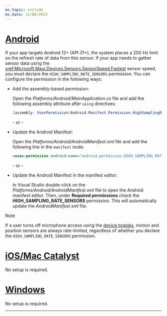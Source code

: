 ```yaml
---
ms.topic: include
ms.date: 11/08/2023
---
```


<!-- markdownlint-disable MD025 -->
# [Android](#tab/android)

If your app targets Android 12+ (API 31+), the system places a 200 Hz limit on the refresh rate of data from this sensor. If your app needs to gather sensor data using the <xref:Microsoft.Maui.Devices.Sensors.SensorSpeed.Fastest> sensor speed, you must declare the `HIGH_SAMPLING_RATE_SENSORS` permission. You can configure the permission in the following ways:

- Add the assembly-based permission:

  Open the _Platforms/Android/MainApplication.cs_ file and add the following assembly attribute after `using` directives:

  ```csharp
  [assembly: UsesPermission(Android.Manifest.Permission.HighSamplingRateSensors)]
  ```

  \- or -

- Update the Android Manifest:

    Open the _Platforms/Android/AndroidManifest.xml_ file and add the following line in the `manifest` node:

  ```xml
  <uses-permission android:name="android.permission.HIGH_SAMPLING_RATE_SENSORS" />
  ```

  \- or -

- Update the Android Manifest in the manifest editor:

  In Visual Studio double-click on the *Platforms/Android/AndroidManifest.xml* file to open the Android manifest editor. Then, under **Required permissions** check the **HIGH_SAMPLING_RATE_SENSORS** permission. This will automatically update the *AndroidManifest.xml* file.

> [!NOTE]
> If a user turns off microphone access using the [device toggles](https://developer.android.com/training/permissions/explaining-access#toggles), motion and position sensors are always rate-limited, regardless of whether you declare the `HIGH_SAMPLING_RATE_SENSORS` permission.

# [iOS/Mac Catalyst](#tab/macios)

No setup is required.

# [Windows](#tab/windows)

No setup is required.

-----
<!-- markdownlint-enable MD025 -->
